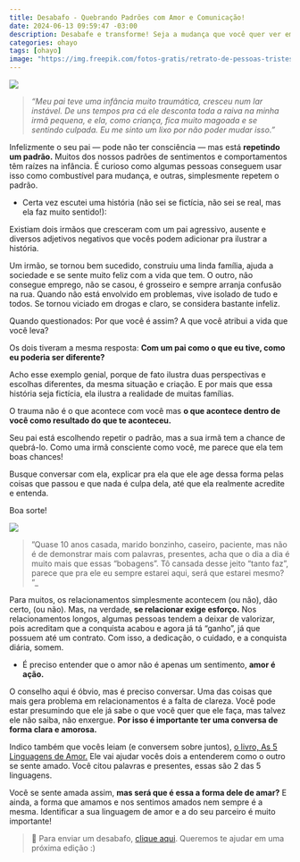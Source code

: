 ```yaml
---
title: Desabafo - Quebrando Padrões com Amor e Comunicação!
date: 2024-06-13 09:59:47 -03:00
description: Desabafe e transforme! Seja a mudança que você quer ver em seu relacionamento. Converse, ouça, compreenda e ame. Juntos, vocês podem construir um futuro melhor!
categories: ohayo
tags: [ohayo]
image: "https://img.freepik.com/fotos-gratis/retrato-de-pessoas-tristes-juntas_23-2150943399.jpg"
---
```


![](https://cdn.jsdelivr.net/gh/geanramos/files/img/desabafo.png)

> _“Meu pai teve uma infância muito traumática, cresceu num lar instável. De uns tempos pra cá ele desconta toda a raiva na minha irmã pequena, e ela, como criança, fica muito magoada e se sentindo culpada. Eu me sinto um lixo por não poder mudar isso.”_

Infelizmente o seu pai — pode não ter consciência — mas está  **repetindo um padrão.** Muitos dos nossos padrões de sentimentos e comportamentos têm raízes na infância. É curioso como algumas pessoas conseguem usar isso como combustível para mudança, e outras, simplesmente repetem o padrão.

- Certa vez escutei uma história (não sei se fictícia, não sei se real, mas ela faz muito sentido!):
    

Existiam dois irmãos que cresceram com um pai agressivo, ausente e diversos adjetivos negativos que vocês podem adicionar pra ilustrar a história.

Um irmão, se tornou bem sucedido, construiu uma linda família, ajuda a sociedade e se sente muito feliz com a vida que tem. O outro, não consegue emprego, não se casou, é grosseiro e sempre arranja confusão na rua. Quando não está envolvido em problemas, vive isolado de tudo e todos. Se tornou viciado em drogas e claro, se considera bastante infeliz.

Quando questionados: Por que você é assim? A que você atribui a vida que você leva?

Os dois tiveram a mesma resposta:  **Com um pai como o que eu tive, como eu poderia ser diferente?**

Acho esse exemplo genial, porque de fato ilustra duas perspectivas e escolhas diferentes, da mesma situação e criação. E por mais que essa história seja fictícia, ela ilustra a realidade de muitas famílias.

O trauma não é o que acontece com você mas  **o que acontece dentro de você como resultado do que te aconteceu.**

Seu pai está escolhendo repetir o padrão, mas a sua irmã tem a chance de quebrá-lo. Como uma irmã consciente como você, me parece que ela tem boas chances!

Busque conversar com ela, explicar pra ela que ele age dessa forma pelas coisas que passou e que nada é culpa dela, até que ela realmente acredite e entenda.

Boa sorte!

![](https://cdn.jsdelivr.net/gh/geanramos/files/img/desabafo.png)
> ”Quase 10 anos casada, marido bonzinho, caseiro, paciente, mas não é de demonstrar mais com palavras, presentes, acha que o dia a dia é muito mais que essas “bobagens”. Tô cansada desse jeito “tanto faz”, parece que pra ele eu sempre estarei aqui, será que estarei mesmo? ”_

Para muitos, os relacionamentos simplesmente acontecem (ou não), dão certo, (ou não). Mas, na verdade,  **se relacionar exige esforço.**  Nos relacionamentos longos, algumas pessoas tendem a deixar de valorizar, pois acreditam que a conquista acabou e agora já tá “ganho”, já que possuem até um contrato. Com isso, a dedicação, o cuidado, e a conquista diária, somem.

- É preciso entender que o amor não é apenas um sentimento,  **amor é ação.**

O conselho aqui é óbvio, mas é preciso conversar. Uma das coisas que mais gera problema em relacionamentos é a falta de clareza. Você pode estar presumindo que ele já sabe o que você quer que ele faça, mas talvez ele não saiba, não enxergue.  **Por isso é importante ter uma conversa de forma clara e amorosa.**

Indico também que vocês leiam (e conversem sobre juntos),  [o livro, As 5 Linguagens de Amor.](https://amzn.to/4ch4par)  Ele vai ajudar vocês dois a entenderem como o outro se sente amado. Você citou palavras e presentes, essas são 2 das 5 linguagens.

Você se sente amada assim,  **mas será que é essa a forma dele de amar?**  E ainda, a forma que amamos e nos sentimos amados nem sempre é a mesma. Identificar a sua linguagem de amor e a do seu parceiro é muito importante!

> 🦋 Para enviar um desabafo, [clique aqui](https://forms.gle/zezBcJu3XH8MM3sq7). Queremos te ajudar em uma próxima edição :)
